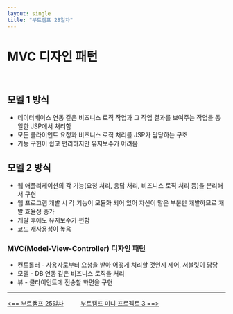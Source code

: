 ```yaml
---
layout: single
title: "부트캠프 28일차"
---
```


# MVC 디자인 패턴

<br>

## 모델 1 방식

- 데이터베이스 연동 같은 비즈니스 로직 작업과 그 작업 결과를 보여주는 작업을 동일한 JSP에서 처리함
- 모든 클라이언트 요청과 비즈니스 로직 처리를 JSP가 담당하는 구조
- 기능 구현이 쉽고 편리하지만 유지보수가 어려움

## 모델 2 방식

- 웹 애플리케이션의 각 기능(요청 처리, 응답 처리, 비즈니스 로직 처리 등)을 분리해서 구현
- 웹 프로그램 개발 시 각 기능이 모듈화 되어 있어 자신이 맡은 부분만 개발하므로 개발 효율성 증가
- 개발 후에도 유지보수가 편함
- 코드 재사용성이 높음

### MVC(Model-View-Controller) 디자인 패턴

- 컨트롤러 - 사용자로부터 요청을 받아 어떻게 처리할 것인지 제어, 서블릿이 담당
- 모델 - DB 연동 같은 비즈니스 로직을 처리
- 뷰 - 클라이언트에 전송할 화면을 구현

---
[<== 부트캠프 25일차](/bootcamp-day25) &nbsp;&nbsp;&nbsp;&nbsp;&nbsp;&nbsp;&nbsp;&nbsp; [부트캠프 미니 프로젝트 3 ==>](/bootcamp-miniproject3-shopping_mall)